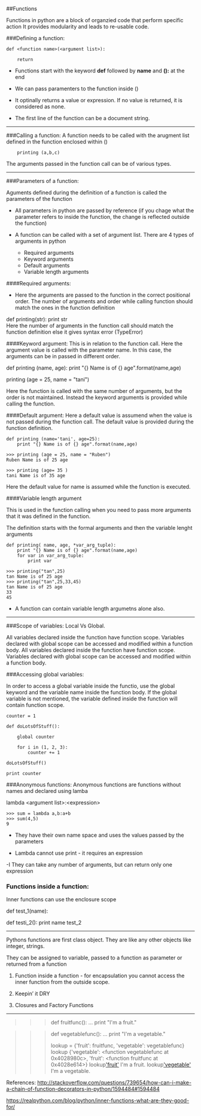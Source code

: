 ##Functions


Functions in python are a block of organzied code that perform specific action
It provides modularity and leads to re-usable code.


###Defining a function:

	def <function name>(<argument list>):
	
		return
		
- Functions start with the keyword **def** followed by **name** and **(<argument list>):** at the end

- We can pass paramenters to the function inside ()

- It optinally returns a value or expression. If no value is returned, it is considered as none.
- The first line of the function can be a document string.

-----

###Calling a function:
 A function needs to be called with the arugment list defined in the function enclosed within ()
 		
 		printing (a,b,c)
 
The arguments passed in the function call can be of various types.

----
		
###Parameters of a function:

Aguments defined during the definition of a function is called the parameters of the function

- All parameters in python are passed by reference (if you chage what the parameter refers to inside the function, the change is reflected outside the function)

- A function can be called with a set of argument list. There are 4 types of arguments in python

	-  Required arguments
	-  Keyword arguments
	-  Default arguments
	-  Variable length arguments

	
####Required arguments:
 - Here the arguments are passed to the function in the correct positional order. The number of arguments and order while calling function should match the ones in the function definition

 def printing(str):
    print str   
Here the number of arguments in the function call should match the function definition else it gives syntax error (TypeError)

  
####Keyword argument:
This is in relation to the function call. Here the argument value is called with the parameter name. In this case, the arguments can be in passed in different order.
 
def printing (name, age):
    print "{} Name is of {} age".format(name,age)
     
printing (age = 25, name = "tani")
 
 Here the function is called with the same number of arguments, but the order is not maintained. Instead the keyword arguments is provided while calling the function.
 
####Default argument:
Here a default value is assumend when the value is not passed during the function call. The default value is provided during the function definition.

	def printing (name='tani', age=25):
    	print "{} Name is of {} age".format(name,age)
     
	>>> printing (age = 25, name = "Ruben")
	Ruben Name is of 25 age

	>>> printing (age= 35 )
	tani Name is of 35 age

Here the default value for name is assumed while the function is executed.
 
####Variable length argument

This is used in the function calling when you need to pass more arguments that it was defined in the function.

The definition starts with the formal arguments and then the variable lenght arguments

	def printing( name, age, *var_arg_tuple):
		print "{} Name is of {} age".format(name,age) 
		for var in var_arg_tuple:
			print var

	>>> printing("tan",25)
	tan Name is of 25 age
	>>> printing("tan",25,33,45)
	tan Name is of 25 age
	33
	45

 - A function can contain variable length argumetns alone also.

-------
###Scope of variables: Local Vs Global.

All  variables declared inside the function have function scope. Variables declared with global scope can be accessed and modified within a function body. All  variables declared inside the function have function scope. Variables declared with global scope can be accessed and modified within a function body.

###Accessing global variables:

In order to access a global variable inside the functio, use the global keyword and the variable name inside the function body. If the global variable is not mentioned, the variable defined inside the function will contain function scope.

	counter = 1 

	def doLotsOfStuff():
    
    	global counter

    	for i in (1, 2, 3): 
        	counter += 1

	doLotsOfStuff()

	print counter


###Anonymous functions:
Anonymous functions are functions without names and declared using lamba
 
 
lambda \<argument list\>:\<expression\>
 
 
	>>> sum = lambda a,b:a+b
	>>> sum(4,5)
	9

 
 - They have their own name space and uses the values passed by the parameters
 
- Lambda cannot use print - it requires an expression
 
-I They can take any number of arguments, but can return only one expression
 
### Functions inside a function:
Inner functions can use the enclosure scope

def test_1(name):
  
  def testi_2():
     print name
  test_2

	
---- 
 
Pythons functions are first class object. They are like any other objects like integer, strings.

They can be assigned to variable, passed to a function as parameter or returned from a function


1. Function inside a function - for encapsulation
you cannot access the inner function from the outside scope.

2. Keepin’ it DRY
3. Closures and Factory Functions


----
>>> def fruitfunc():... print "I'm a fruit."
>>> def vegetablefunc():... print "I'm a vegetable.">>>>>> lookup = {'fruit': fruitfunc, 'vegetable': vegetablefunc}>>> lookup{'vegetable': <function vegetablefunc at 0x4028980c>,'fruit': <function fruitfunc at 0x4028e614>}>>> lookup['fruit']()I'm a fruit.>>> lookup['vegetable']()I'm a vegetable.





References:
http://stackoverflow.com/questions/739654/how-can-i-make-a-chain-of-function-decorators-in-python/1594484#1594484

https://realpython.com/blog/python/inner-functions-what-are-they-good-for/

